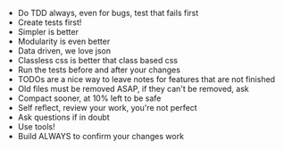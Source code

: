 - Do TDD always, even for bugs, test that fails first
- Create tests first!
- Simpler is better
- Modularity is even better
- Data driven, we love json
- Classless css is better that class based css
- Run the tests before and after your changes
- TODOs are a nice way to leave notes for features that are not finished
- Old files must be removed ASAP, if they can't be removed, ask
- Compact sooner, at 10% left to be safe
- Self reflect, review your work, you're not perfect
- Ask questions if in doubt
- Use tools!
- Build ALWAYS to confirm your changes work